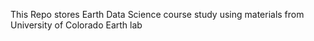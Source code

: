 This Repo stores Earth Data Science course study using materials from University of Colorado Earth lab
